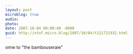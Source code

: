 ```yaml
---
layout: post
microblog: true
audio: 
photo: 
date: 2007-10-04 00:00:00 -0000
guid: http://xtof.micro.blog/2007/10/04/t311721932.html
---
```

omw to "the bambouseraie"
